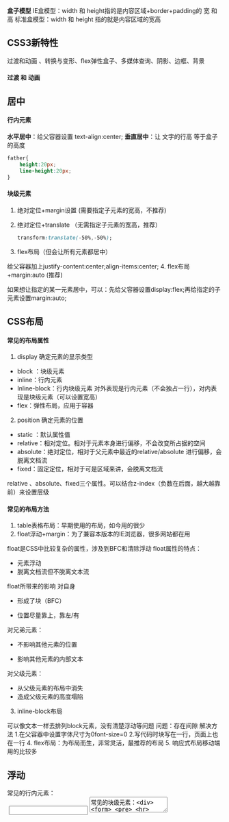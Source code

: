 **盒子模型**
IE盒模型：width 和 height指的是内容区域+border+padding的 宽 和 高
标准盒模型：width 和 height 指的就是内容区域的宽高

## CSS3新特性
过渡和动画 、转换与变形、flex弹性盒子、多媒体查询、阴影、边框、背景
#### 过渡 和 动画

## 居中

#### 行内元素
**水平居中**：给父容器设置 text-align:center;
**垂直居中**：让 文字的行高 等于盒子的高度  

```css
father{
    height:20px;
    line-height:20px;
}
```

#### 块级元素
1. 绝对定位+margin设置 (需要指定子元素的宽高，不推荐)

2. 绝对定位+translate （无需指定子元素的宽高，推荐）

   ```css
   transform:translate(-50%,-50%);
   ```

3. flex布局（但会让所有元素都居中）

给父容器加上justify-content:center;align-items:center;
4. flex布局+margin:auto (推荐)

如果想让指定的某一元素居中，可以：先给父容器设置display:flex;再给指定的子元素设置margin:auto;


## CSS布局
#### 常见的布局属性
1. display  确定元素的显示类型

- block ：块级元素
- inline：行内元素
- Inline-block：行内块级元素 对外表现是行内元素（不会独占一行），对内表现是块级元素（可以设置宽高）
- flex：弹性布局，应用于容器
2. position 确定元素的位置

- static ：默认属性值
- relative：相对定位。相对于元素本身进行偏移，不会改变所占据的空间
- absolute：绝对定位，相对于父元素中最近的relative/absolute 进行偏移，会脱离文档流
- fixed：固定定位，相对于可是区域来讲，会脱离文档流

relative 、absolute、fixed三个属性。可以结合z-index（负数在后面，越大越靠前）来设置层级

#### 常见的布局方法
1. table表格布局：早期使用的布局，如今用的很少
2. float浮动+margin：为了兼容本版本的IE浏览器，很多网站都在用

float是CSS中比较复杂的属性，涉及到BFC和清除浮动
float属性的特点：

- 元素浮动
- 脱离文档流但不脱离文本流

float所带来的影响
对自身
- 形成了块（BFC）

- 位置尽量靠上，靠左/有

对兄弟元素：

- 不影响其他元素的位置

- 影响其他元素的内部文本

对父级元素：
- 从父级元素的布局中消失
- 造成父级元素的高度塌陷


3. inline-block布局

可以像文本一样去排列block元素，没有清楚浮动等问题
问题：存在间隙  解决方法 1.在父容器中设置字体尺寸为0font-size=0 2.写代码时块写在一行，页面上也在一行
4. flex布局：为布局而生，非常灵活，最推荐的布局
5. 响应式布局移动端用的比较多


## 浮动

常见的行内元素：<span> <a> <br> <img> <input> <textarea>
常见的块级元素：<div> <form> <pre> <hr> <h1>~<h6>

行内元素 和 块级元素 是css对标签的分类  ，html对标签的分类是 容器级 和 文本级
容器级 ≈块级元素 ， 文本级≈行内元素 ，唯一差别 p属于文本级  却又是块级元素

行内元素 与 块级元素 通过display 可以转换

以上就是标准文档流的做法，如果我们想 并排 和 设置宽高 兼得 ，可以试试 行内块级元素 或者 脱离标准流
CSS中脱离文档流的方法 ：浮动 、 绝对定位 、固定定位

#### 浮动的性质
1. 浮动的元素脱离标准文档流
2. 浮动的元素相互贴靠
3. 浮动的元素有 文本环绕 （或者说是 脱离文档流但不脱离 文本流）
4. 收缩

#### 清除浮动

1. 给浮动元素的容器（祖先元素） 增加高度
2. clear:both; 清除左右的浮动  但也会清除margin属性
3. 添加一个clear:both;的盒子，隔绝属性
4. overflow:hidden;比较推荐


双倍margin的问题，ie6的bug；解决方法 ：浮动方向和margin方向设置成相反
margin适合用来设置兄弟元素的距离 ， 父子元素的距离要用paddding

## BFC
BFC 块级格式化上下文，可以看作一套布局标准
BFC是一个独立的布局容器/单位，内外不相干
#### 布局规则
- 行 和 块再垂直方向依次放置
- BFC内部的box 之间垂直的margin会发生坍塌现象（距离不是叠加，而是大的margin。小的塌陷在大的里面）
- BFC不受外面的影响也不影响外面
- BFC的高度包括里面浮动元素的高度，也就是说浮动元素能撑起来BFC

#### 构建BFC
- 浮动元素是BFC，即float不为none
- 脱离文档流，即 pisition 不是 static 或者 relative
- display 的值是inline-block、table-cell、flex、table-caption或者inline-flex
- overflow的值不是 visible

#### 用处
- 避免margin重叠/坍塌，把两个都弄成BFC
- 自适应两栏布局 ，就是让元素排在一起，而不是堆叠再一起
- 清除浮动


## CSS选择器
CSS选择器：基本选择器 、 扩展选择器

##### **基本选择器** 

- 标签选择器：针对一类标签
- ID选择器 ：针对某一个设置ID的标签 （同一页面上不能出现相同的ID）
- 类名选择器：所有设置此类名的标签
- 通配符选择器：所有标签

基本选择器的优先级：ID选择器>类名选择器>标签选择器>通配符选择器
css样式尽量用类选择器，id选择器留给JS用。  css类原子化，实现公用

##### **扩展选择器**

- 后代选择器  ：用空格隔开，对所用后代生效   .div p
- 子代选择器  ：用>隔开，只对子代生效  .div>p    CSS中范围小的优先级更高，所以优先级：子代选择器>后代选择器
- 交集选择器  ：选择器之间紧密挨着，.cls1.cls2   意思是同时有这两个类名才生效
- 并集选择器  ：选择器之前有逗号隔开，  .cls1 , .cls2     意思是对这两个类 都生效
- 相邻兄弟选择器  ： .cls1+div  选中.cls1 后面的第一个div
- 后继兄弟选择器  ：.cls1~div   选中.cls1后面所有的div

##### **高级选择器**

属性选择器 ：
E[title] 选中页面的E元素，并且E存在 title 属性即可。

E[title="abc"]选中页面的E元素，并且E需要带有title属性，且属性值完全等于abc。

E[attr~=val] 选择具有 att 属性且属性值为：用空格分隔的字词列表，其中一个等于 val 的E元素。

E[attr|=val] 表示要么是一个单独的属性值，要么这个属性值是以“-”分隔的。

E[title^="abc"] 选中页面的E元素，并且E需要带有 title 属性,属性值以 abc 开头。

E[title$="abc"] 选中页面的E元素，并且E需要带有 title 属性,属性值以 abc 结尾。

E[title*="abc"] 选中页面的E元素，并且E需要带有 title 属性,属性值任意位置包含abc。

伪类选择器 ：
https://camo.githubusercontent.com/12ace8f4a5770a1d1b123a3839fe457566948946/687474703a2f2f696d672e736d79687661652e636f6d2f32303138303230375f313530322e706e67

伪元素选择器 ：
https://camo.githubusercontent.com/c1a3f22b1425e592f60a0319b9e44771a03fdd50/687474703a2f2f696d672e736d79687661652e636f6d2f32303138303230375f313530332e706e67

##### 伪类和伪元素的区别 

1.**伪元素** 主要用来创建不存在于DOM书中的元素，例如用::before 和 ::after 在一些存在的元素前后添加文字样式，添加的内容会以具体的UI显示出来。  这些内容不会出现在DOM树中，仅仅是在CSS层中加入
2.**伪类** 表示已存在元素的某个状态，但是通过DOM树又无法表示这种状态，就可以通过伪类来添加其样式



## CSS继承性和层叠性

- CSS的继承性
- CSS的层叠性
  - 计算权重
  - 权重问题大总结
  - CSS样式表的冲突的总结
- 权重问题的深入
  - 同一个标签有多个类名
  - !important标记

### CSS继承性

有一些属性设置时，从自己开始到后代都会继承这个属性

- 文字样式的属性，都有继承性
- 关于盒子、定位、布局的属性，都不能继承

### CSS层叠性

标签被多个选择器选中，且选择器描述了相同属性；这是该听谁的呢？

#### 层叠性：计算权重

**优先级** ： id选择器 > 类名选择器 > 标签选择器

**计算权重**：把id选择器放在百位 ，类名选择器放在十位，标签选择器放在个位谁打谁权重就高。

权重相同时，那个选择器离标签近就选谁； 那如果权重相同而且都在标签里面呢，这是就看 那个样式表后链入的（外联样式表） 或者 那个选择器定义的靠后（内联样式表）

##### !important标记：优先级最高

语法格式

```css
font-size:60px !important;
```

1. !importanr 提升的是属性不是选择器
2. !important 不涉及继承